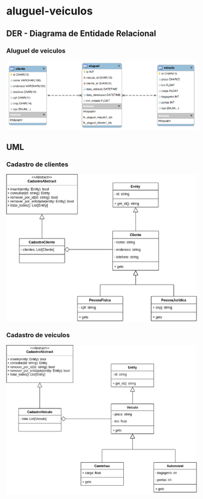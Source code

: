 # aluguel-veiculos

## DER - Diagrama de Entidade Relacional

### Aluguel de veiculos 

![Aluguel](docs/imagens/aluguel.png)

## UML 

### Cadastro de clientes

![Cliente](docs/imagens/clientes.png)


### Cadastro de veiculos

![Veiculo](docs/imagens/veiculos.png)